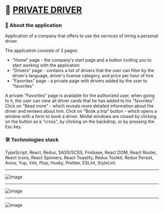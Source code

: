 # 🚙 [PRIVATE DRIVER](https://private-driver.vercel.app/)

### 📝 About the application
Application of a company that offers to use the services of hiring a personal driver.

The application consists of 3 pages:
 - "Home" page - the company's start page and a button inviting you to start working with the application
 - "Drivers" page - contains a list of drivers that the user can filter by the driver's language, driver's license category, and price per hour of hire
 - "Favorites" page - a private page with drivers added by the user to "favorites"

A private "Favorites" page is available for the authorized user, when going to it, the user can view all driver cards that he has added to his "favorites". 
Click on "Read more" - which reveals more detailed information about the driver and reviews about him.
Click on "Book a trip" button - which opens a window with a form
to book a driver.
Modal windows are closed by clicking on the button as a "cross", by clicking on the backdrop, or by pressing the Esc key.

### 🛠 Technologies stack
TypeScript, React, Redux, SASS/SCSS, Firebase, React DOM, React Router, React Icons, React Spinners, React Toastify, Redux Toolkit, Redux Persist, Axios, Yup,  Vite, Plop, Husky, Prettier, ESLint, StyleLint.

---
![image](https://github.com/svmoskalyov/private-driver/assets/107481840/07f9dffd-5d68-4c22-aaa2-6f1a0220d9a8)

---
![image](https://github.com/svmoskalyov/private-driver/assets/107481840/47ce81ff-261c-459d-ba40-6de60b1174f0)

---
![image](https://github.com/svmoskalyov/private-driver/assets/107481840/f9fe68dc-89c0-4cc1-a504-22abc606a2b0)

